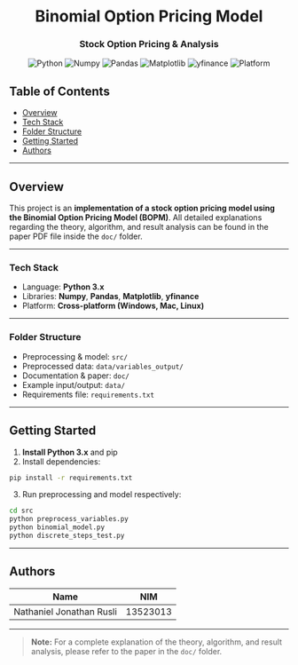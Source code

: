 <div align="center"> 
  <h1> Binomial Option Pricing Model </h1>
  <h3> Stock Option Pricing & Analysis </h3>

![Python](https://img.shields.io/badge/Language-Python%203.x-blue?logo=python&logoColor=white)
![Numpy](https://img.shields.io/badge/Library-Numpy-orange?logo=numpy)
![Pandas](https://img.shields.io/badge/Library-Pandas-150458?logo=pandas)
![Matplotlib](https://img.shields.io/badge/Visualization-Matplotlib-ff69b4?logo=matplotlib)
![yfinance](https://img.shields.io/badge/Data%20Source-yfinance-4E9A06?logo=python)
![Platform](https://img.shields.io/badge/Platform-Cross--Platform-lightgrey?logo=windows)

</div>

## Table of Contents

- [Overview](#overview)
- [Tech Stack](#tech-stack)
- [Folder Structure](#folder-structure)
- [Getting Started](#getting-started)
- [Authors](#authors)

---

## Overview

This project is an **implementation of a stock option pricing model using the Binomial Option Pricing Model (BOPM)**. All detailed explanations regarding the theory, algorithm, and result analysis can be found in the paper PDF file inside the `doc/` folder.

---

### Tech Stack

- Language: **Python 3.x**
- Libraries: **Numpy**, **Pandas**, **Matplotlib**, **yfinance**
- Platform: **Cross-platform (Windows, Mac, Linux)**

---

### Folder Structure

- Preprocessing & model: `src/`
- Preprocessed data: `data/variables_output/`
- Documentation & paper: `doc/`
- Example input/output: `data/`
- Requirements file: `requirements.txt`

---

## Getting Started

1. **Install Python 3.x** and pip
2. Install dependencies:

```bash
pip install -r requirements.txt
```

3. Run preprocessing and model respectively:

```bash
cd src
python preprocess_variables.py
python binomial_model.py
python discrete_steps_test.py
```

---

## Authors

| Name                     | NIM      |
| ------------------------ | -------- |
| Nathaniel Jonathan Rusli | 13523013 |

---

> **Note:**
> For a complete explanation of the theory, algorithm, and result analysis, please refer to the paper in the `doc/` folder.
